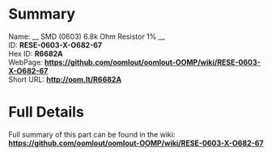 
Summary
=================
  
Name: __ SMD (0603) 6.8k Ohm Resistor 1% __    
ID: __RESE-0603-X-O682-67__   
Hex ID: __R6682A__   
WebPage: __https://github.com/oomlout/oomlout-OOMP/wiki/RESE-0603-X-O682-67__   
Short URL: __http://oom.lt/R6682A__   

Full Details
==========================
Full summary of this part can be found in the wiki:   
__https://github.com/oomlout/oomlout-OOMP/wiki/RESE-0603-X-O682-67__    

